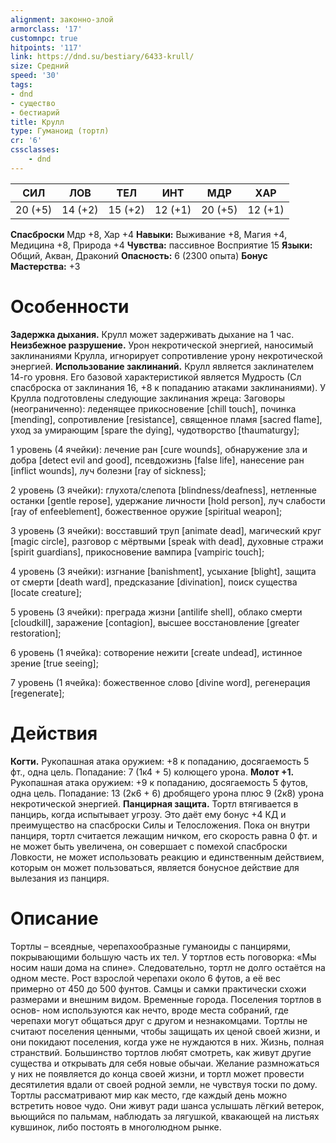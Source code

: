 ```yaml
---
alignment: законно-злой
armorclass: '17'
customnpc: true
hitpoints: '117'
link: https://dnd.su/bestiary/6433-krull/
size: Средний
speed: '30'
tags:
- dnd
- существо
- бестиарий
title: Крулл
type: Гуманоид (тортл)
cr: '6'
cssclasses:
    - dnd
---
```



| СИЛ | ЛОВ | ТЕЛ | ИНТ | МДР | ХАР |
|---|---|---|---|---|---|
| 20 (+5) | 14 (+2) | 15 (+2) | 12 (+1) | 20 (+5) | 12 (+1) |
**Спасброски** Мдр +8, Хар +4
**Навыки:** Выживание +8, Магия +4, Медицина +8, Природа +4
**Чувства:** пассивное Восприятие 15
**Языки:** Общий, Акван, Драконий
**Опасность:** 6 (2300 опыта)
**Бонус Мастерства:** +3


# Особенности
**Задержка дыхания.** Крулл может задерживать дыхание на 1 час.
**Неизбежное разрушение.** Урон некротической энергией, наносимый заклинаниями Крулла, игнорирует сопротивление урону некротической энергией.
**Использование заклинаний.** Крулл является заклинателем 14-го уровня. Его базовой характеристикой является Мудрость (Сл спасброска от заклинания 16, +8 к попаданию атаками заклинаниями). У Крулла подготовлены следующие заклинания жреца:
Заговоры (неограниченно): леденящее прикосновение [chill touch], починка [mending], сопротивление [resistance], священное пламя [sacred flame], уход за умирающим [spare the dying], чудотворство [thaumaturgy];

1 уровень (4 ячейки): лечение ран [cure wounds], обнаружение зла и добра [detect evil and good], псевдожизнь [false life], нанесение ран [inflict wounds], луч болезни [ray of sickness];

2 уровень (3 ячейки): глухота/слепота [blindness/deafness], нетленные останки [gentle repose], удержание личности [hold person], луч слабости [ray of enfeeblement], божественное оружие [spiritual weapon];

3 уровень (3 ячейки): восставший труп [animate dead], магический круг [magic circle], разговор с мёртвыми [speak with dead], духовные стражи [spirit guardians], прикосновение вампира [vampiric touch];

4 уровень (3 ячейки): изгнание [banishment], усыхание [blight], защита от смерти [death ward], предсказание [divination], поиск существа [locate creature];

5 уровень (3 ячейки): преграда жизни [antilife shell], облако смерти [cloudkill], заражение [contagion], высшее восстановление [greater restoration];

6 уровень (1 ячейка): сотворение нежити [create undead], истинное зрение [true seeing];

7 уровень (1 ячейка): божественное слово [divine word], регенерация [regenerate];


# Действия
**Когти.** Рукопашная атака оружием: +8 к попаданию, досягаемость 5 фт., одна цель. Попадание: 7 (1к4 + 5) колющего урона.
**Молот +1.** Рукопашная атака оружием: +9 к попаданию, досягаемость 5 футов, одна цель. Попадание: 13 (2к6 + 6) дробящего урона плюс 9 (2к8) урона некротической энергией.
**Панцирная защита.** Тортл втягивается в панцирь, когда испытывает угрозу. Это даёт ему бонус +4 КД и преимущество на спасброски Силы и Телосложения. Пока он внутри панциря, тортл считается лежащим ничком, его скорость равна 0 фт. и не может быть увеличена, он совершает с помехой спасброски Ловкости, не может использовать реакцию и единственным действием, которым он может пользоваться, является бонусное действие для вылезания из панциря.


# Описание
Тортлы – всеядные, черепахообразные гуманоиды с панцирями, покрывающими большую часть их тел. У тортлов есть поговорка: «Мы носим наши дома на спине». Следовательно, тортл не долго остаётся на одном месте. Рост взрослой черепахи около 6 футов, а её вес примерно от 450 до 500 фунтов. Самцы и самки практически схожи размерами и внешним видом. Временные города. Поселения тортлов в основ- ном используются как нечто, вроде места собраний, где черепахи могут общаться друг с другом и незнакомцами. Тортлы не считают поселения ценными, чтобы защищать их ценой своей жизни, и они покидают поселения, когда уже не нуждаются в них. Жизнь, полная странствий. Большинство тортлов любят смотреть, как живут другие существа и открывать для себя новые обычаи. Желание размножаться у них не появляется до конца своей жизни, и тортл может провести десятилетия вдали от своей родной земли, не чувствуя тоски по дому. Тортлы рассматривают мир как место, где каждый день можно встретить новое чудо. Они живут ради шанса услышать лёгкий ветерок, вьющийся по пальмам, наблюдать за лягушкой, квакающей на листьях кувшинок, либо постоять в многолюдном рынке.